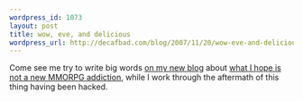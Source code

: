 ```yaml
--- 
wordpress_id: 1073
layout: post
title: wow, eve, and delicious
wordpress_url: http://decafbad.com/blog/2007/11/20/wow-eve-and-delicious
---
```

Come see me try to write big words <a href="http://decafbad.com/recaffeinated/">on my new blog</a> about <a href="http://decafbad.com/recaffeinated/archives/2007/11/20/WoWEVEandDelicious.html">what I hope is not a new MMORPG addiction</a>, while I work through the aftermath of this thing having been hacked.
